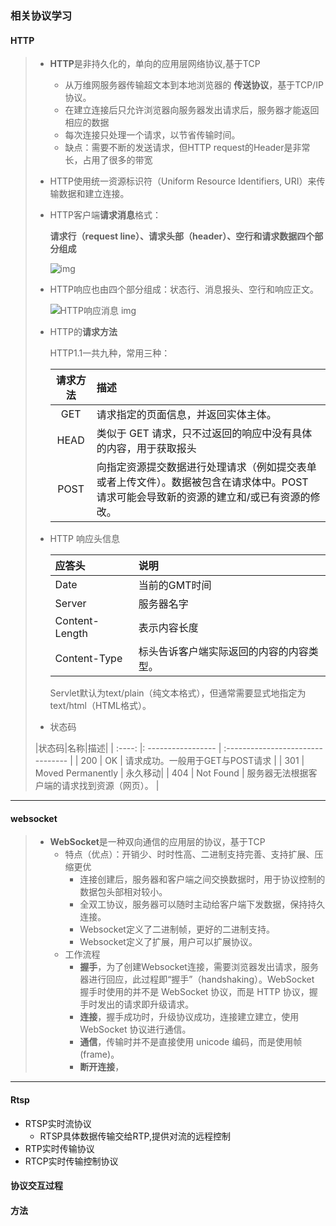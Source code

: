 ### 相关协议学习

#### HTTP

> - **HTTP**是非持久化的，单向的应用层网络协议,基于TCP
>
>   -  从万维网服务器传输超文本到本地浏览器的 **传送协议**，基于TCP/IP 协议。
>   - 在建立连接后只允许浏览器向服务器发出请求后，服务器才能返回相应的数据
>   - 每次连接只处理一个请求，以节省传输时间。
>   - 缺点：需要不断的发送请求，但HTTP request的Header是非常长，占用了很多的带宽
>
> - HTTP使用统一资源标识符（Uniform Resource Identifiers, URI）来传输数据和建立连接。
>
> - HTTP客户端**请求消息**格式：
>
>   **请求行（request line）、请求头部（header）、空行和请求数据四个部分组成**
>
>   ![img](https://www.runoob.com/wp-content/uploads/2013/11/2012072810301161.png)
>
>  - HTTP响应也由四个部分组成：状态行、消息报头、空行和响应正文。
>
>    ![HTTP响应消息 img](https://www.runoob.com/wp-content/uploads/2013/11/httpmessage.jpg "HTTP响应消息")
>
>  - HTTP的**请求方法**
>
>    HTTP1.1一共九种，常用三种：
>
>    | 请求方法 | 描述 |
>    | :------: | :------ |
>    |GET| 请求指定的页面信息，并返回实体主体。 |
>    |HEAD|类似于 GET 请求，只不过返回的响应中没有具体的内容，用于获取报头|
>    |POST|向指定资源提交数据进行处理请求（例如提交表单或者上传文件）。数据被包含在请求体中。POST 请求可能会导致新的资源的建立和/或已有资源的修改。|
>
>  - HTTP 响应头信息
>
>    |应答头|说明|
>    |:---|:-----|
>    |Date|当前的GMT时间|
>    |Server|服务器名字|
>    |Content-Length|表示内容长度|
>    |Content-Type|标头告诉客户端实际返回的内容的内容类型。|
>
>    Servlet默认为text/plain（纯文本格式），但通常需要显式地指定为text/html（HTML格式）。
>
> - 状态码
>
> |状态码|名称|描述|
> | :----: |: ----------------- | :-------------------------------- |
> | 200  | OK                | 请求成功。一般用于GET与POST请求 |
> | 301  | Moved Permanently | 永久移动|
> | 404  | Not Found         | 服务器无法根据客户端的请求找到资源（网页）。 |
---
#### websocket

> - **WebSocket**是一种双向通信的应用层的协议，基于TCP 
>   - 特点（优点）：开销少、时时性高、二进制支持完善、支持扩展、压缩更优
>     - 连接创建后，服务器和客户端之间交换数据时，用于协议控制的数据包头部相对较小。
>     - 全双工协议，服务器可以随时主动给客户端下发数据，保持持久连接。
>     - Websocket定义了二进制帧，更好的二进制支持。
>     - Websocket定义了扩展，用户可以扩展协议。
>   - 工作流程
>     - **握手**，为了创建Websocket连接，需要浏览器发出请求，服务器进行回应，此过程即“握手”（handshaking）。WebSocket 握手时使用的并不是 WebSocket 协议，而是 HTTP 协议，握手时发出的请求即升级请求。
>     - **连接**，握手成功时，升级协议成功，连接建立建立，使用 WebSocket 协议进行通信。
>     - **通信**，传输时并不是直接使用 unicode 编码，而是使用帧(frame)。
>     - **断开连接**，
---
#### Rtsp

- RTSP实时流协议
  - RTSP具体数据传输交给RTP,提供对流的远程控制
- RTP实时传输协议
- RTCP实时传输控制协议

#### 协议交互过程

#### 方法



